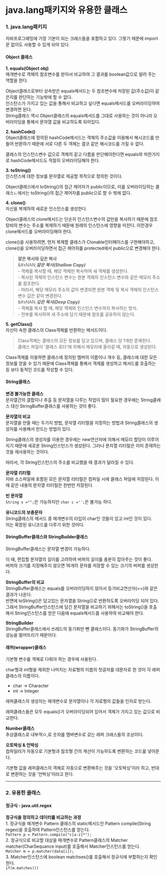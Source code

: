 # java.lang패키지와 유용한 클래스

### 1. java.lang패키지 <a href="#id-1-javalang" id="id-1-javalang"></a>

자바프로그래밍에 가장 기본이 되는 크래스들을 포함하고 있다. 그렇기 때문에 import문 없이도 사용할 수 있게 되어 있다.

#### Object 클래스 <a href="#object" id="object"></a>

**1. equals(Object obj)**\
매개변수로 객체의 참조변수를 받아서 비교하여 그 결과를 boolean값으로 알려 주는 역할을 한다.

Object클래스로부터 상속받은 equals메서드는 두 참조변수에 저장된 값(주소값)이 같은지를 판단하는 기능밖에 할 수 없다.\
인스턴스가 가지고 있는 값을 통해서 비교하고 싶다면 equals메서드를 오버라이딩하여 변경하면 된다.\
String클래스 역시 Object클래스의 equals메서드를 그대로 사용하는 것이 아니라 오버라이딩을 통해서 문자열 값을 비교하도록 되어있다.

**2. hashCode()**\
Object클래스에 정의된 hashCode메서드는 객체의 주소값을 이용해서 해시코드를 만들어 반환하기 때문에 서로 다른 두 객체는 결코 같은 해시코드를 가질 수 없다.

클래스의 인스턴스변수 값으로 객체의 같고 다름을 판단해야한다면 equals와 마찬가지로 hashCode메서드도 적절히 오버라이딩해야 한다.

**3. toString()**\
인스턴스에 대한 정보를 문자열로 제공할 목적으로 정의한 것이다.

Object클래스에서 toString()의 접근 제어자가 public이므로, 이를 오버라이딩하는 클래스ㄴ에서는 toString()의 접근 제어자를 public으로 할 수 밖에 없다.

**4. clone()**\
자신을 복제하여 새로운 인스턴스를 생성한다.

Object클래스의 clone메서드는 단순히 인스턴스변수의 값만을 복사하기 때문에 참조탕비의 변수는 주소를 복제하기 때문에 원래의 인스턴스에 영향을 미친다. 이런경우 clone메서드를 오버라이딩해야 한다.

clone()을 사용하려면, 먼저 복제할 클래스가 Clonable인터페이스를 구현해야하고, clone()을 오버라이딩하면서 접근 제어자를 protected에서 public으로 변경해야 한다.

> **얕은 복사와 깊은 복사**\
> &#xNAN;_**얕은 복사(Shallow Copy)**_\
> \- 객체를 복사할 때, 해당 객체만 복사하여 새 객체를 생성한다.\
> \- 복사된 객체의 인스턴스 변수는 원본 객체의 인스턴스 변수와 같은 메모리 주소를 참조한다.\
> \- 따라서, 해당 메모리 주소의 값이 변경되면 원본 객체 및 복사 객체의 인스턴스 변수 값은 같이 변경된다.\
> &#xNAN;_**깊은 복사(Deep Copy)**_\
> \- 객체를 복사 할 때, 해당 객체와 인스턴스 변수까지 복사하는 방식.\
> \- 전부를 복사하여 새 주소에 담기 때문에 참조를 공유하지 않는다.

**5. getClass()**\
자신이 속한 클래스의 Class객체를 반환하는 메서드이다.

> Class객체는 클래스의 모든 정보를 담고 있으며, 클래스 당 1개만 존재한다.\
> 클래스 파일이 '클래스 로더'에 의해서 메모리에 올라갈 때, 자동으로 생성된다.

Class객체를 이용하면 클래스에 정의된 멤버의 이름이나 개수 등, 클래스에 대한 모든 정보를 얻을 수 있기 때문에 Class객체를 통해서 객체를 생성하고 메서드를 호출하는 등 보다 동적인 코드를 작성할 수 있다.

#### String클래스 <a href="#string" id="string"></a>

**변경 불가능한 클래스**\
문자열간의 결합이나 추출 등 문자열을 다루는 작업이 많이 필요한 경우에는 String클래스 대신 StringBuffer클래스를 사용하는 것이 좋다.

**문자열의 비교**\
문자열을 만들 때는 두가지 방법, 문자열 리터럴을 지정하는 방법과 String클래스의 생성자를 사용해서 만드는 방법이 있다.

String클래스의 생성자를 이용한 경우에는 new연산자에 의해서 메모리 할당이 이루어지기 때문에 새로운 String인스턴스가 생성된다. 그러나 문자열 리터럴은 이미 존재하는 것을 재사용하는 것이다.

따라서, 각 String인스턴스의 주소를 비교했을 때 결과가 달라질 수 있다.

**문자열 리터럴**\
자바 소스파일에 포함된 모든 문자열 리터럴은 컴파일 시에 클래스 파일에 저장된다. 이 때 같은 내용의 문자열 리터럴은 한번만 저장된다.

**빈 문자열**\
`String s ="";`은 가능하지만 `char c ='';`은 불가능 하다.

**유니코드의 보충문자**\
String클래스의 메서드 중 매개변수의 타입이 char인 것들이 있고 int인 것이 있다.\
이는 확장된 유니코드를 다루기 위한 것이다.

#### StringBuffer클래스와 StringBuilder클래스 <a href="#stringbuffer-stringbuilder" id="stringbuffer-stringbuilder"></a>

StringBuffer클래스는 문자열 변경이 가능하다.

이 때, 편집할 문자열의 길이를 고려하여 버퍼의 길이를 충분히 잡아주는 것이 좋다.\
버퍼의 크기를 지정해주지 않으면 16개의 문자를 저장할 수 있는 크기의 버퍼를 생성한다.

**StringBuffer의 비교**\
StringBuffer클래스는 equals를 오버라이딩하지 않아서 등가비교연산자(==)와 같은 결과가 나온다.\
반면에 toString()은 담고있는 문자열을 String으로 반환하도록 오버라이딩 되어 있다. 그래서 StringBuffer인스턴스에 담긴 문자열을 비교하기 위해서는 toString()을 호출해서 String인스턴스를 얻은 다음에 equals메서드를 사용하여 비교해야 한다.

**StringBuilder**\
StringBuffer클래스에서 쓰레드의 동기화만 뺀 클래스이다. 동기화가 StringBuffer의 성능을 떨어뜨리기 때문이다.

#### 래퍼(wrapper)클래스 <a href="#wrapper" id="wrapper"></a>

기본형 변수를 객체로 다뤄야 하는 경우에 사용된다.

char형과 int형을 제외한 나머지는 자료형의 이름의 첫글자를 대문자로 한 것이 각 래퍼클래스의 이름이다.

* char -> Character
* int -> Integer

래퍼클래스의 생성자는 매개변수로 문자열이나 각 자료형의 값들을 인자로 받는다.

래퍼클래스들은 모두 equals()가 오버라이딩되어 있어서 객체가 가지고 있는 값으로 비교한다.

**Number클래스**\
추상클래스로 내부적ㅇ,로 숫자를 멤버변수로 갖는 래퍼 크래스들의 조상이다.

**오토박싱 & 언박싱**\
컴파일러가 자동으로 기본형과 참조형 간의 계산이 가능하도록 변환하는 코드를 넣어준다.

기본형 값을 래퍼클래스의 객체로 자동으로 변환해주는 것을 '오토박싱'이라 하고, 반대로 변환하는 것을 '언박싱'이라고 한다.

***

### 2. 유용한 클래스 <a href="#id-2" id="id-2"></a>

#### 정규식 - java.util.regex <a href="#javautilregex" id="javautilregex"></a>

**정규식을 정의하고 데이터를 비교하는 과정**\
1\. 정규식을 매개변수 Pattern 클래스의 static메서드인 Pattern compile(String regex)을 호출하여 Pattern인스턴스를 얻는다.\
`Pattern p = Pattern.compile("c[a-z]*");`\
2\. 정규식으로 비교할 대상을 매개변수로 Pattern클래스의 Matcher matcher(CharSequance input)를 호출해서 Matcher인스턴스를 얻는다.\
`Matcher m = p.matcher(data[i]);`\
3\. Matcher인스턴스에 boolean matchses()를 호출해서 정규식에 부합하는지 확인한다.\
`if(m.matches())`
